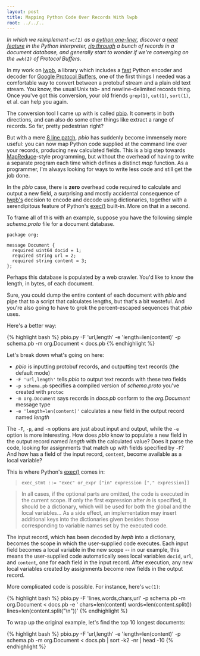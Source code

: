 ```yaml
---
layout: post
title: Mapping Python Code Over Records With lwpb
root: ../../..
---
```


*In which we reimplement `wc(1)` as a [python one-liner](#wc-pbio-example), discover a [neat feature](#python-exec) in the Python interpreter, [rip through](#top10-pbio-example) a bunch of records in a document database, and generally start to wonder if we're converging on the `awk(1)` of Protocol Buffers.*

In my work on [lwpb](https://github.com/acg/lwpb), a library which includes a [fast](https://github.com/acg/lwpb#performance) Python encoder and decoder for [Google Protocol Buffers](http://code.google.com/p/protobuf/), one of the first things I needed was a comfortable way to convert between a protobuf stream and a plain old text stream. You know, the usual Unix tab- and newline-delimited records thing. Once you've got this conversion, your old friends `grep(1)`, `cut(1)`, `sort(1)`, et al. can help you again.

The conversion tool I came up with is called [pbio](https://github.com/acg/lwpb/blob/python/python/pbio.py). It converts in both directions, and can also do some other things like extract a range of records. So far, pretty pedestrian right?

But with a mere [8 line patch](https://github.com/acg/lwpb/commit/a64f2f9eeb497cc83e66f4471ddd7ccdebb05c13), *pbio* has suddenly become immensely more useful: you can now map Python code supplied at the command line over your records, producing new calculated fields. This is a big step towards [MapReduce](http://en.wikipedia.org/wiki/MapReduce)-style programming, but without the overhead of having to write a separate program each time which defines a distinct *map* function. As a programmer, I'm always looking for ways to write less code and still get the job done.

In the *pbio* case, there is **zero** overhead code required to calculate and output a new field, a surprising and mostly accidental consequence of [lwpb's](https://github.com/acg/lwpb) decision to encode and decode using dictionaries, together with a serendipitous feature of Python's [exec()](http://docs.python.org/reference/simple_stmts.html#grammar-token-exec_stmt) built-in. More on that in a second.

To frame all of this with an example, suppose you have the following simple *schema.proto* file for a document database.

    package org;

    message Document {
      required uint64 docid = 1;
      required string url = 2;
      required string content = 3;
    };

Perhaps this database is populated by a web crawler. You'd like to know the length, in bytes, of each document.

Sure, you could dump the entire content of each document with *pbio* and pipe that to a script that calculates lengths, but that's a bit wasteful. And you're also going to have to grok the percent-escaped sequences that *pbio* uses.

Here's a better way:

{% highlight bash %}
pbio.py -F 'url,length' -e 'length=len(content)' -p schema.pb -m org.Document < docs.pb
{% endhighlight %}

Let's break down what's going on here:

* *pbio* is inputting protobuf records, and outputting text records (the default mode)
* `-F 'url,length'` tells *pbio* to output text records with these two fields
* `-p schema.pb` specifies a compiled version of *schema.proto* you've created with `protoc`
* `-m org.Document` says records in *docs.pb* conform to the *org.Document* message type
* `-e 'length=len(content)'` calculates a new field in the output record named *length*

The `-F`, `-p`, and `-m` options are just about input and output, while the `-e` option is more interesting. How does *pbio* know to populate a new field in the output record named *length* with the calculated value? Does it parse the code, looking for assignments that match up with fields specified by `-F`? And how has a field of the input record, `content`, become available as a local variable?

<span id="python-exec"></span>
This is where Python's [exec()](http://docs.python.org/reference/simple_stmts.html#grammar-token-exec_stmt) comes in:

> `exec_stmt ::= "exec" or_expr ["in" expression ["," expression]]`

> In all cases, if the optional parts are omitted, the code is executed in the current scope. If only the first expression after *in* is specified, it should be a dictionary, which will be used for both the global and the local variables... As a side effect, an implementation may insert additional keys into the dictionaries given besides those corresponding to variable names set by the executed code.

The input record, which has been decoded by *lwpb* into a dictionary, becomes the scope in which the user-supplied code executes. Each input field becomes a local variable in the new scope -- in our example, this means the user-supplied code automatically sees local variables `docid`, `url`, and `content`, one for each field in the input record. After execution, any new local variables created by assignments become new fields in the output record.

<span id="wc-pbio-example"></span>
More complicated code is possible. For instance, here's `wc(1)`:

{% highlight bash %}
pbio.py -F 'lines,words,chars,url' -p schema.pb -m org.Document < docs.pb -e '
chars=len(content)
words=len(content.split())
lines=len(content.split("\n"))'
{% endhighlight %}

<span id="top10-pbio-example"></span>
To wrap up the original example, let's find the top 10 longest documents:

{% highlight bash %}
pbio.py -F 'url,length' -e 'length=len(content)' -p schema.pb -m org.Document < docs.pb | sort -k2 -nr | head -10
{% endhighlight %}

